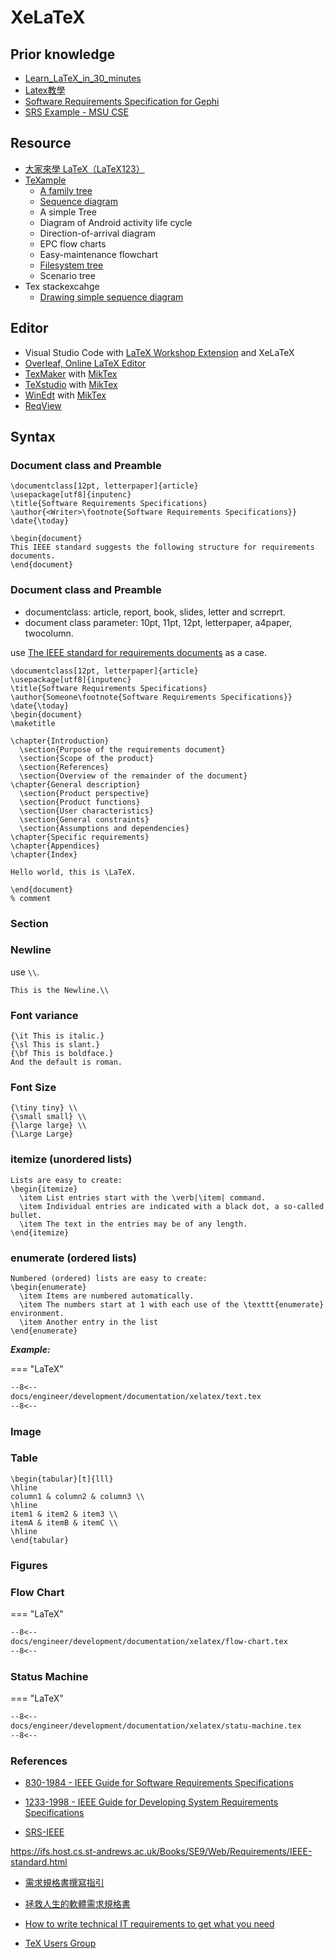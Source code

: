 # XeLaTeX

## Prior knowledge

- [Learn_LaTeX_in_30_minutes](https://www.overleaf.com/learn/latex/Learn_LaTeX_in_30_minutes)
- [Latex教學](http://www.cs.nthu.edu.tw/~cherung/teaching/2009cs5321/link/latex.pdf)
- [Software Requirements Specification for Gephi](https://gephi.org/users/gephi_srs_document.pdf)
- [SRS Example - MSU CSE](https://www.cse.msu.edu/~cse435/Handouts/SRSExample-webapp.doc)
## Resource

- [大家來學 LaTeX（LaTeX123）](https://www.overleaf.com/articles/da-jia-lai-xue-latex-latex123/jypmqhfhfbyc)
- [TeXample](https://texample.net/)
  - [A family tree](https://texample.net/tikz/examples/family-tree/)
  - [Sequence diagram](https://texample.net/tikz/examples/sequence-diagram/)
  - A simple Tree
  - Diagram of Android activity life cycle
  - Direction-of-arrival diagram
  - EPC flow charts
  - Easy-maintenance flowchart
  - [Filesystem tree](https://texample.net/tikz/examples/filesystem-tree/)
  - Scenario tree
- Tex stackexcahge
  - [Drawing simple sequence diagram](https://tex.stackexchange.com/questions/207240/drawing-simple-sequence-diagram/209079)
## Editor

- Visual Studio Code with [LaTeX Workshop Extension](https://marketplace.visualstudio.com/items?itemName=James-Yu.latex-workshop) and XeLaTeX
- [Overleaf, Online LaTeX Editor](https://www.overleaf.com/)
- [TexMaker](https://www.xm1math.net/texmaker/) with [MikTex](https://miktex.org/)
- [TeXstudio](https://www.texstudio.org/) with [MikTex](https://miktex.org/)
- [WinEdt](https://www.winedt.com/) with [MikTex](https://miktex.org/)
- [ReqView](https://www.reqview.com/)
## Syntax

### Document class and Preamble

```
\documentclass[12pt, letterpaper]{article}
\usepackage[utf8]{inputenc}
\title{Software Requirements Specifications}
\author{<Writer>\footnote{Software Requirements Specifications}}
\date{\today}

\begin{document}
This IEEE standard suggests the following structure for requirements documents.
\end{document}
```

### Document class and Preamble

- documentclass: article, report, book, slides, letter and scrreprt.
- document class parameter: 10pt, 11pt, 12pt, letterpaper, a4paper, twocolumn.

use [The IEEE standard for requirements documents](https://ifs.host.cs.st-andrews.ac.uk/Books/SE9/Web/Requirements/IEEE-standard.html) as a case.

```
\documentclass[12pt, letterpaper]{article}
\usepackage[utf8]{inputenc}
\title{Software Requirements Specifications}
\author{Someone\footnote{Software Requirements Specifications}}
\date{\today}
\begin{document}
\maketitle

\chapter{Introduction}
  \section{Purpose of the requirements document}
  \section{Scope of the product}
  \section{References}
  \section{Overview of the remainder of the document}
\chapter{General description}
  \section{Product perspective}
  \section{Product functions}
  \section{User characteristics}
  \section{General constraints}
  \section{Assumptions and dependencies}
\chapter{Specific requirements}
\chapter{Appendices}
\chapter{Index}

Hello world, this is \LaTeX.

\end{document}
% comment
```

### Section




### Newline

use `\\`.

```
This is the Newline.\\
```

### Font variance

```
{\it This is italic.}
{\sl This is slant.}
{\bf This is boldface.}
And the default is roman.
```

### Font Size

```
{\tiny tiny} \\
{\small small} \\
{\large large} \\
{\Large Large}
```

### itemize (unordered lists)

```
Lists are easy to create:
\begin{itemize}
  \item List entries start with the \verb|\item| command.
  \item Individual entries are indicated with a black dot, a so-called bullet.
  \item The text in the entries may be of any length.
\end{itemize}

```

### enumerate (ordered lists)

```
Numbered (ordered) lists are easy to create:
\begin{enumerate}
  \item Items are numbered automatically.
  \item The numbers start at 1 with each use of the \texttt{enumerate} environment.
  \item Another entry in the list
\end{enumerate}
```



***Example:***

=== "LaTeX"

``` tex linenums="1""
--8<--
docs/engineer/development/documentation/xelatex/text.tex
--8<--
```

### Image



### Table

```
\begin{tabular}[t]{lll}
\hline
column1 & column2 & column3 \\
\hline
item1 & item2 & item3 \\
itemA & itemB & itemC \\
\hline
\end{tabular} 
```

### Figures

### Flow Chart


=== "LaTeX"

``` tex linenums="1""
--8<--
docs/engineer/development/documentation/xelatex/flow-chart.tex
--8<--
```

### Status Machine

=== "LaTeX"

``` tex linenums="1""
--8<--
docs/engineer/development/documentation/xelatex/statu-machine.tex
--8<--
```

### References

- [830-1984 - IEEE Guide for Software Requirements Specifications](https://ieeexplore.ieee.org/document/741940)
- [1233-1998 - IEEE Guide for Developing System Requirements Specifications](https://ieeexplore.ieee.org/document/278253)

- [SRS-IEEE](https://github.com/jpeisenbarth/SRS-Tex)

https://ifs.host.cs.st-andrews.ac.uk/Books/SE9/Web/Requirements/IEEE-standard.html

- [需求規格書撰寫指引](http://120.105.184.250/lwcheng/SSADM/RUP/RUPSamples/%E9%9C%80%E6%B1%82%E8%A6%8F%E6%A0%BC%E6%9B%B8%E6%92%B0%E5%AF%AB%E6%8C%87%E5%BC%95.doc)

- [拯救人生的軟體需求規格書](https://oberonlai.blog/tw/%E6%8B%AF%E6%95%91%E4%BA%BA%E7%94%9F%E7%9A%84%E8%BB%9F%E9%AB%94%E9%9C%80%E6%B1%82%E8%A6%8F%E6%A0%BC%E6%9B%B8/)

- [How to write technical IT requirements to get what you need](
https://www.udemy.com/course/how-to-write-technical-it-requirements-to-get-what-you-need/?utm_source=adwords&utm_medium=udemyads&utm_campaign=LongTail_la.EN_cc.ROW&utm_content=deal4584&utm_term=_._ag_77879424214_._ad_535397245866_._kw__._de_c_._dm__._pl__._ti_dsa-1007766171552_._li_9040379_._pd__._&matchtype=b&gclid=Cj0KCQjwssyJBhDXARIsAK98ITTai6Sn_CB8dkXjO-t9qV8NifuKh9vbq7IX1LdvJQskzOEN_grVjZoaAklZEALw_wcB)

- [TeX Users Group](http://tug.org/)

